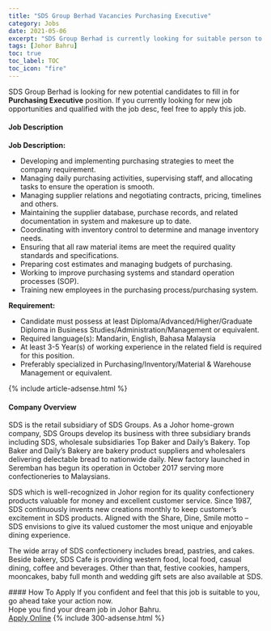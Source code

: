 ```yaml
---
title: "SDS Group Berhad Vacancies Purchasing Executive" 
category: Jobs 
date: 2021-05-06 
excerpt: "SDS Group Berhad is currently looking for suitable person to fill in the Purchasing Executive which based in Johor Bahru" 
tags: [Johor Bahru] 
toc: true 
toc_label: TOC 
toc_icon: "fire" 
--- 
```


<p>SDS Group Berhad is looking for new potential candidates to fill in for <b>Purchasing Executive</b> position. If you currently looking for new job opportunities and qualified with the job desc, feel free to apply this job.
</p><div><div><h4>Job Description</h4></div><div><div><span><div><p><strong>Job Description:</strong></p><ul><li>Developing and implementing purchasing strategies to meet the company requirement.</li><li>Managing daily purchasing activities, supervising staff, and allocating tasks to ensure the operation is smooth.</li><li>Managing supplier relations and negotiating contracts, pricing, timelines and others.</li><li>Maintaining the supplier database, purchase records, and related documentation in system and makesure up to date.</li><li>Coordinating with inventory control to determine and manage inventory needs.</li><li>Ensuring that all raw material items are meet the required quality standards and specifications.</li><li>Preparing cost estimates and managing budgets of purchasing.</li><li>Working to improve purchasing systems and standard operation processes (SOP).</li><li>Training new employees in the purchasing process/purchasing system.</li></ul><p><strong>Requirement:</strong></p><ul><li>Candidate must possess at least Diploma/Advanced/Higher/Graduate Diploma in Business Studies/Administration/Management or equivalent.</li><li>Required language(s): Mandarin, English, Bahasa Malaysia</li><li>At least 3-5 Year(s) of working experience in the related field is required for this position.</li><li>Preferably specialized in Purchasing/Inventory/Material &amp; Warehouse Management or equivalent.</li></ul></div></span></div></div></div> 
{% include article-adsense.html %} 
<div><div><h4>Company Overview</h4></div><div><div><span><div><p>SDS is the retail subsidiary of SDS Groups. As a Johor home-grown company, SDS Groups develop its business with three subsidiary brands including SDS, wholesale subsidiaries Top Baker and Daily&#8217;s Bakery. Top Baker and Daily&#8217;s Bakery are bakery product suppliers and wholesalers delivering delectable bread to nationwide daily. New factory launched in Seremban has begun its operation in October 2017 serving more confectioneries to Malaysians.</p><p>SDS which is well-recognized in Johor region for its quality confectionery products valuable for money and excellent customer service. Since 1987, SDS continuously invents new creations monthly to keep customer&#8217;s excitement in SDS products. Aligned with the Share, Dine, Smile motto &#8211; SDS envisions to give its valued customer the most unique and enjoyable dining experience.&#160;</p><p>The wide array of SDS confectionery includes bread, pastries, and cakes. Beside bakery, SDS Cafe is providing western food, local food, casual dining, coffee and beverages. Other than that, festive cookies, hampers, mooncakes, baby full month and wedding gift sets are also available at SDS.</p></div></span></div></div></div> 
#### How To Apply 
If you confident and feel that this job is suitable to you, go ahead take your action now. <br/> 
Hope you find your dream job in Johor Bahru. <br/> 
<a href="https://www.jobstreet.com.my/en/job/purchasing-executive-4558589?jobId=jobstreet-my-job-4558589&" class="btn btn--info" target="_blank" rel="nofollow noopenner">Apply Online</a> 
{% include 300-adsense.html %} 